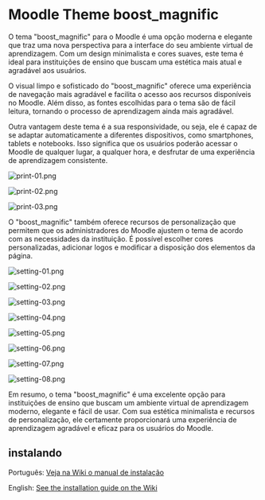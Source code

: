 # Moodle Theme boost_magnific

O tema "boost_magnific" para o Moodle é uma opção moderna e elegante que traz uma nova perspectiva para a interface do seu ambiente virtual de aprendizagem. Com um design minimalista e cores suaves, este tema é ideal para instituições de ensino que buscam uma estética mais atual e agradável aos usuários.

O visual limpo e sofisticado do "boost_magnific" oferece uma experiência de navegação mais agradável e facilita o acesso aos recursos disponíveis no Moodle. Além disso, as fontes escolhidas para o tema são de fácil leitura, tornando o processo de aprendizagem ainda mais agradável.

Outra vantagem deste tema é a sua responsividade, ou seja, ele é capaz de se adaptar automaticamente a diferentes dispositivos, como smartphones, tablets e notebooks. Isso significa que os usuários poderão acessar o Moodle de qualquer lugar, a qualquer hora, e desfrutar de uma experiência de aprendizagem consistente.

![print-01.png](https://raw.githubusercontent.com/EduardoKrausME/moodle-theme_boost_magnific/master/pix/prints/print-01.png)

![print-02.png](https://raw.githubusercontent.com/EduardoKrausME/moodle-theme_boost_magnific/master/pix/prints/print-02.png)

![print-03.png](https://raw.githubusercontent.com/EduardoKrausME/moodle-theme_boost_magnific/master/pix/prints/print-03.png)

O "boost_magnific" também oferece recursos de personalização que permitem que os administradores do Moodle ajustem o tema de acordo com as necessidades da instituição. É possível escolher cores personalizadas, adicionar logos e modificar a disposição dos elementos da página.

![setting-01.png](https://raw.githubusercontent.com/EduardoKrausME/moodle-theme_boost_magnific/master/pix/prints/setting-01.png)

![setting-02.png](https://raw.githubusercontent.com/EduardoKrausME/moodle-theme_boost_magnific/master/pix/prints/setting-02.png)

![setting-03.png](https://raw.githubusercontent.com/EduardoKrausME/moodle-theme_boost_magnific/master/pix/prints/setting-03.png)

![setting-04.png](https://raw.githubusercontent.com/EduardoKrausME/moodle-theme_boost_magnific/master/pix/prints/setting-04.png)

![setting-05.png](https://raw.githubusercontent.com/EduardoKrausME/moodle-theme_boost_magnific/master/pix/prints/setting-05.png)

![setting-06.png](https://raw.githubusercontent.com/EduardoKrausME/moodle-theme_boost_magnific/master/pix/prints/setting-06.png)

![setting-07.png](https://raw.githubusercontent.com/EduardoKrausME/moodle-theme_boost_magnific/master/pix/prints/setting-07.png)

![setting-08.png](https://raw.githubusercontent.com/EduardoKrausME/moodle-theme_boost_magnific/master/pix/prints/setting-08.png)

Em resumo, o tema "boost_magnific" é uma excelente opção para instituições de ensino que buscam um ambiente virtual de aprendizagem moderno, elegante e fácil de usar. Com sua estética minimalista e recursos de personalização, ele certamente proporcionará uma experiência de aprendizagem agradável e eficaz para os usuários do Moodle.

## instalando

Português: [Veja na Wiki o manual de instalação](https://github.com/EduardoKrausME/moodle-theme_boost_magnific/wiki/BR-Instalando)

English: [See the installation guide on the Wiki](https://github.com/EduardoKrausME/moodle-theme_boost_magnific/wiki/EN-Installing)
